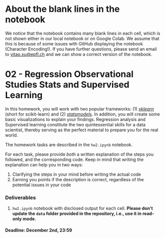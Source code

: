 # About the blank lines in the notebook

We notice that the notebook contains many blank lines in each cell, which is not shown either in our local notebook or on Google Colab. We assume that this is because of some issues with GitHub displaying the notebook (Character Encoding!). If you have further questions, please send an email to yitao.xu@epfl.ch and we can show a correct version of the notebook.

# 02 - Regression Observational Studies Stats and Supervised Learning

In this homework, you will work with two popular frameworks: (1) *[sklearn](https://scikit-learn.org/stable/)* (short for scikit-learn) and (2) *[statsmodels](https://www.statsmodels.org/)*. In addition, you will create some basic visualizations to explain your findings. Regression analysis and Supervised learning constitute the two quintessential skills for a data scientist, thereby serving as the perfect material to prepare you for the real world.

The homework tasks are described in the `hw2.ipynb` notebook.

For each task, please provide *both* a written explanation of the steps you followed, and the corresponding code. 
Keep in mind that writing the explanation can help you in two ways:
1. Clarifying the steps in your mind before writing the actual code
2. Earning you points if the description is correct, regardless of the potential issues in your code

### Deliverables
1. `hw2.ipynb` notebook with disclosed output for each cell. **Please don't update the `data` folder provided in the repository, i.e., use it in read-only mode.**

#### Deadline: December 2nd, 23:59
